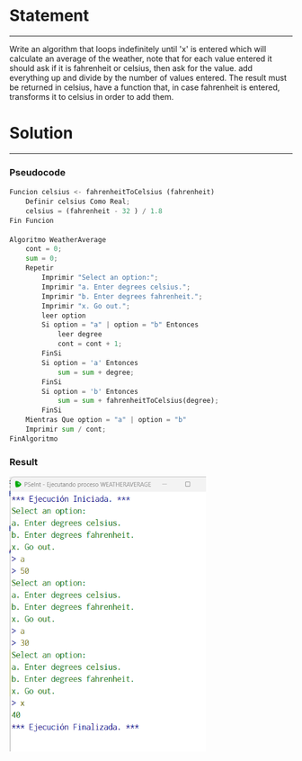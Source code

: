# Statement
---

Write an algorithm that loops indefinitely until 'x' is entered which will calculate an average of the weather, note that for each value entered it should ask if it is fahrenheit or celsius, then ask for the value. add everything up and divide by the number of values ​​entered. The result must be returned in celsius, have a function that, in case fahrenheit is entered, transforms it to celsius in order to add them.

# Solution
---
### Pseudocode
```python
Funcion celsius <- fahrenheitToCelsius (fahrenheit)
	Definir celsius Como Real;
	celsius = (fahrenheit - 32 ) / 1.8
Fin Funcion

Algoritmo WeatherAverage
	cont = 0;
	sum = 0;
	Repetir
		Imprimir "Select an option:";
		Imprimir "a. Enter degrees celsius.";
		Imprimir "b. Enter degrees fahrenheit.";
		Imprimir "x. Go out.";
		leer option
		Si option = "a" | option = "b" Entonces
			leer degree
			cont = cont + 1;
		FinSi
		Si option = 'a' Entonces
			sum = sum + degree;
		FinSi
		Si option = 'b' Entonces
			sum = sum + fahrenheitToCelsius(degree);
		FinSi
	Mientras Que option = "a" | option = "b"
	Imprimir sum / cont;
FinAlgoritmo
```

### Result

<img src="./../Images/weatherAverage.png" alt="drawing" style="width:350px;"/><br>